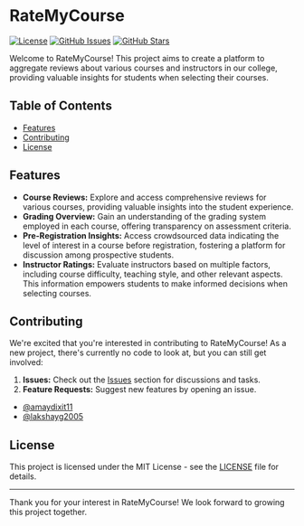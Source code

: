 # RateMyCourse

[![License](https://img.shields.io/badge/License-MIT-blue.svg)](LICENSE)
[![GitHub Issues](https://img.shields.io/github/issues/OpenLake/RateMyCourse.svg)](https://github.com/OpenLake/RateMyCourse/issues)
[![GitHub Stars](https://img.shields.io/github/stars/OpenLake/RateMyCourse.svg)](https://github.com/OpenLake/RateMyCourse/stargazers)

Welcome to RateMyCourse! This project aims to create a platform to aggregate reviews about various courses and instructors in our college, providing valuable insights for students when selecting their courses.

## Table of Contents
- [Features](#features)
- [Contributing](#contributing)
- [License](#license)

## Features

- __Course Reviews:__ Explore and access comprehensive reviews for various courses, providing valuable insights into the student experience.
- __Grading Overview:__ Gain an understanding of the grading system employed in each course, offering transparency on assessment criteria.
- __Pre-Registration Insights:__ Access crowdsourced data indicating the level of interest in a course before registration, fostering a platform for discussion among prospective students.
- __Instructor Ratings:__ Evaluate instructors based on multiple factors, including course difficulty, teaching style, and other relevant aspects. This information empowers students to make informed decisions when selecting courses.

## Contributing

We're excited that you're interested in contributing to RateMyCourse! As a new project, there's currently no code to look at, but you can still get involved:

1. **Issues:** Check out the [Issues](https://github.com/OpenLake/RateMyCourse/issues) section for discussions and tasks.
2. **Feature Requests:** Suggest new features by opening an issue.

- [@amaydixit11](https://github.com/amaydixit11)
- [@lakshayg2005](https://github.com/lakshayg2005)


## License

This project is licensed under the MIT License - see the [LICENSE](LICENSE) file for details.

---

Thank you for your interest in RateMyCourse! We look forward to growing this project together.

